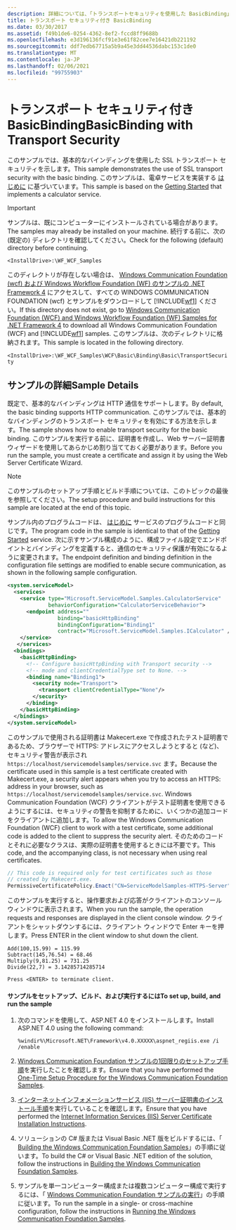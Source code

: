 ```yaml
---
description: 詳細については、「トランスポートセキュリティを使用した BasicBinding」を参照してください。
title: トランスポート セキュリティ付き BasicBinding
ms.date: 03/30/2017
ms.assetid: f49b1de6-0254-4362-8ef2-fccd8ff9688b
ms.openlocfilehash: e3d196136fcf91e3e61f82cee7e16421db221192
ms.sourcegitcommit: ddf7edb67715a5b9a45e3dd44536dabc153c1de0
ms.translationtype: MT
ms.contentlocale: ja-JP
ms.lasthandoff: 02/06/2021
ms.locfileid: "99755903"
---
```

# <a name="basicbinding-with-transport-security"></a><span data-ttu-id="e8b76-103">トランスポート セキュリティ付き BasicBinding</span><span class="sxs-lookup"><span data-stu-id="e8b76-103">BasicBinding with Transport Security</span></span>

<span data-ttu-id="e8b76-104">このサンプルでは、基本的なバインディングを使用した SSL トランスポート セキュリティを示します。</span><span class="sxs-lookup"><span data-stu-id="e8b76-104">This sample demonstrates the use of SSL transport security with the basic binding.</span></span> <span data-ttu-id="e8b76-105">このサンプルは、電卓サービスを実装する [はじめに](getting-started-sample.md) に基づいています。</span><span class="sxs-lookup"><span data-stu-id="e8b76-105">This sample is based on the [Getting Started](getting-started-sample.md) that implements a calculator service.</span></span>

> [!IMPORTANT]
> <span data-ttu-id="e8b76-106">サンプルは、既にコンピューターにインストールされている場合があります。</span><span class="sxs-lookup"><span data-stu-id="e8b76-106">The samples may already be installed on your machine.</span></span> <span data-ttu-id="e8b76-107">続行する前に、次の (既定の) ディレクトリを確認してください。</span><span class="sxs-lookup"><span data-stu-id="e8b76-107">Check for the following (default) directory before continuing.</span></span>
>
> `<InstallDrive>:\WF_WCF_Samples`
>
> <span data-ttu-id="e8b76-108">このディレクトリが存在しない場合は、 [Windows Communication Foundation (wcf) および Windows Workflow Foundation (WF) のサンプルの .NET Framework 4](https://www.microsoft.com/download/details.aspx?id=21459) にアクセスして、すべての WINDOWS COMMUNICATION FOUNDATION (wcf) とサンプルをダウンロードして [!INCLUDE[wf1](../../../../includes/wf1-md.md)] ください。</span><span class="sxs-lookup"><span data-stu-id="e8b76-108">If this directory does not exist, go to [Windows Communication Foundation (WCF) and Windows Workflow Foundation (WF) Samples for .NET Framework 4](https://www.microsoft.com/download/details.aspx?id=21459) to download all Windows Communication Foundation (WCF) and [!INCLUDE[wf1](../../../../includes/wf1-md.md)] samples.</span></span> <span data-ttu-id="e8b76-109">このサンプルは、次のディレクトリに格納されます。</span><span class="sxs-lookup"><span data-stu-id="e8b76-109">This sample is located in the following directory.</span></span>
>
> `<InstallDrive>:\WF_WCF_Samples\WCF\Basic\Binding\Basic\TransportSecurity`

## <a name="sample-details"></a><span data-ttu-id="e8b76-110">サンプルの詳細</span><span class="sxs-lookup"><span data-stu-id="e8b76-110">Sample Details</span></span>

<span data-ttu-id="e8b76-111">既定で、基本的なバインディングは HTTP 通信をサポートします。</span><span class="sxs-lookup"><span data-stu-id="e8b76-111">By default, the basic binding supports HTTP communication.</span></span> <span data-ttu-id="e8b76-112">このサンプルでは、基本的なバインディングのトランスポート セキュリティを有効にする方法を示します。</span><span class="sxs-lookup"><span data-stu-id="e8b76-112">The sample shows how to enable transport security for the basic binding.</span></span> <span data-ttu-id="e8b76-113">このサンプルを実行する前に、証明書を作成し、Web サーバー証明書ウィザードを使用してあらかじめ割り当てておく必要があります。</span><span class="sxs-lookup"><span data-stu-id="e8b76-113">Before you run the sample, you must create a certificate and assign it by using the Web Server Certificate Wizard.</span></span>

> [!NOTE]
> <span data-ttu-id="e8b76-114">このサンプルのセットアップ手順とビルド手順については、このトピックの最後を参照してください。</span><span class="sxs-lookup"><span data-stu-id="e8b76-114">The setup procedure and build instructions for this sample are located at the end of this topic.</span></span>

<span data-ttu-id="e8b76-115">サンプル内のプログラムコードは、 [はじめに](getting-started-sample.md) サービスのプログラムコードと同じです。</span><span class="sxs-lookup"><span data-stu-id="e8b76-115">The program code in the sample is identical to that of the [Getting Started](getting-started-sample.md) service.</span></span> <span data-ttu-id="e8b76-116">次に示すサンプル構成のように、構成ファイル設定でエンドポイントとバインディングを定義すると、通信のセキュリティ保護が有効になるように変更されます。</span><span class="sxs-lookup"><span data-stu-id="e8b76-116">The endpoint definition and binding definition in the configuration file settings are modified to enable secure communication, as shown in the following sample configuration.</span></span>

```xml
<system.serviceModel>
  <services>
    <service type="Microsoft.ServiceModel.Samples.CalculatorService"
             behaviorConfiguration="CalculatorServiceBehavior">
      <endpoint address=""
                binding="basicHttpBinding"
                bindingConfiguration="Binding1"
                contract="Microsoft.ServiceModel.Samples.ICalculator" />
    </service>
   </services>
  <bindings>
    <basicHttpBinding>
      <!-- Configure basicHttpBinding with Transport security -->
      <!-- mode and clientCredentialType set to None. -->
      <binding name="Binding1">
        <security mode="Transport">
          <transport clientCredentialType="None"/>
        </security>
      </binding>
    </basicHttpBinding>
  </bindings>
</system.serviceModel>
```

<span data-ttu-id="e8b76-117">このサンプルで使用される証明書は Makecert.exe で作成されたテスト証明書であるため、ブラウザーで HTTPS: アドレスにアクセスしようとすると (など)、セキュリティ警告が表示され `https://localhost/servicemodelsamples/service.svc` ます。</span><span class="sxs-lookup"><span data-stu-id="e8b76-117">Because the certificate used in this sample is a test certificate created with Makecert.exe, a security alert appears when you try to access an HTTPS: address in your browser, such as `https://localhost/servicemodelsamples/service.svc`.</span></span> <span data-ttu-id="e8b76-118">Windows Communication Foundation (WCF) クライアントがテスト証明書を使用できるようにするには、セキュリティの警告を抑制するために、いくつかの追加コードをクライアントに追加します。</span><span class="sxs-lookup"><span data-stu-id="e8b76-118">To allow the Windows Communication Foundation (WCF) client to work with a test certificate, some additional code is added to the client to suppress the security alert.</span></span> <span data-ttu-id="e8b76-119">そのためのコードとそれに必要なクラスは、実際の証明書を使用するときには不要です。</span><span class="sxs-lookup"><span data-stu-id="e8b76-119">This code, and the accompanying class, is not necessary when using real certificates.</span></span>

```csharp
// This code is required only for test certificates such as those
// created by Makecert.exe.
PermissiveCertificatePolicy.Enact("CN=ServiceModelSamples-HTTPS-Server");
```

<span data-ttu-id="e8b76-120">このサンプルを実行すると、操作要求および応答がクライアントのコンソール ウィンドウに表示されます。</span><span class="sxs-lookup"><span data-stu-id="e8b76-120">When you run the sample, the operation requests and responses are displayed in the client console window.</span></span> <span data-ttu-id="e8b76-121">クライアントをシャットダウンするには、クライアント ウィンドウで Enter キーを押します。</span><span class="sxs-lookup"><span data-stu-id="e8b76-121">Press ENTER in the client window to shut down the client.</span></span>

```console
Add(100,15.99) = 115.99
Subtract(145,76.54) = 68.46
Multiply(9,81.25) = 731.25
Divide(22,7) = 3.14285714285714

Press <ENTER> to terminate client.
```

#### <a name="to-set-up-build-and-run-the-sample"></a><span data-ttu-id="e8b76-122">サンプルをセットアップ、ビルド、および実行するには</span><span class="sxs-lookup"><span data-stu-id="e8b76-122">To set up, build, and run the sample</span></span>

1. <span data-ttu-id="e8b76-123">次のコマンドを使用して、ASP.NET 4.0 をインストールします。</span><span class="sxs-lookup"><span data-stu-id="e8b76-123">Install ASP.NET 4.0 using the following command:</span></span>

    ```console
    %windir%\Microsoft.NET\Framework\v4.0.XXXXX\aspnet_regiis.exe /i /enable
    ```

2. <span data-ttu-id="e8b76-124">[Windows Communication Foundation サンプルの1回限りのセットアップ手順](one-time-setup-procedure-for-the-wcf-samples.md)を実行したことを確認します。</span><span class="sxs-lookup"><span data-stu-id="e8b76-124">Ensure that you have performed the [One-Time Setup Procedure for the Windows Communication Foundation Samples](one-time-setup-procedure-for-the-wcf-samples.md).</span></span>

3. <span data-ttu-id="e8b76-125">[インターネットインフォメーションサービス (IIS) サーバー証明書のインストール手順](iis-server-certificate-installation-instructions.md)を実行していることを確認します。</span><span class="sxs-lookup"><span data-stu-id="e8b76-125">Ensure that you have performed the [Internet Information Services (IIS) Server Certificate Installation Instructions](iis-server-certificate-installation-instructions.md).</span></span>

4. <span data-ttu-id="e8b76-126">ソリューションの C# 版または Visual Basic .NET 版をビルドするには、「 [Building the Windows Communication Foundation Samples](building-the-samples.md)」の手順に従います。</span><span class="sxs-lookup"><span data-stu-id="e8b76-126">To build the C# or Visual Basic .NET edition of the solution, follow the instructions in [Building the Windows Communication Foundation Samples](building-the-samples.md).</span></span>

5. <span data-ttu-id="e8b76-127">サンプルを単一コンピューター構成または複数コンピューター構成で実行するには、「 [Windows Communication Foundation サンプルの実行](running-the-samples.md)」の手順に従います。</span><span class="sxs-lookup"><span data-stu-id="e8b76-127">To run the sample in a single- or cross-machine configuration, follow the instructions in [Running the Windows Communication Foundation Samples](running-the-samples.md).</span></span>
